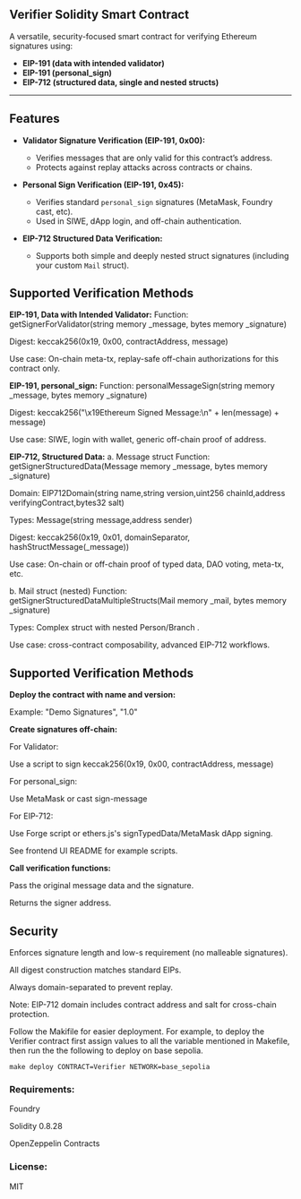 ## Verifier Solidity Smart Contract

A versatile, security-focused smart contract for verifying Ethereum signatures using:
- **EIP-191 (data with intended validator)**
- **EIP-191 (personal_sign)**
- **EIP-712 (structured data, single and nested structs)**

---

## Features

- **Validator Signature Verification (EIP-191, 0x00):**
  - Verifies messages that are only valid for this contract’s address.
  - Protects against replay attacks across contracts or chains.

- **Personal Sign Verification (EIP-191, 0x45):**
  - Verifies standard `personal_sign` signatures (MetaMask, Foundry cast, etc).
  - Used in SIWE, dApp login, and off-chain authentication.

- **EIP-712 Structured Data Verification:**
  - Supports both simple and deeply nested struct signatures (including your custom `Mail` struct).



## Supported Verification Methods

**EIP-191, Data with Intended Validator:**
Function: getSignerForValidator(string memory _message, bytes memory _signature)

Digest: keccak256(0x19, 0x00, contractAddress, message)

Use case: On-chain meta-tx, replay-safe off-chain authorizations for this contract only.

**EIP-191, personal_sign:**
Function: personalMessageSign(string memory _message, bytes memory _signature)

Digest: keccak256("\x19Ethereum Signed Message:\n" + len(message) + message)

Use case: SIWE, login with wallet, generic off-chain proof of address.

**EIP-712, Structured Data:**
a. Message struct
Function: getSignerStructuredData(Message memory _message, bytes memory _signature)

Domain: EIP712Domain(string name,string version,uint256 chainId,address verifyingContract,bytes32 salt)

Types: Message(string message,address sender)

Digest: keccak256(0x19, 0x01, domainSeparator, hashStructMessage(_message))

Use case: On-chain or off-chain proof of typed data, DAO voting, meta-tx, etc.

b. Mail struct (nested)
Function: getSignerStructuredDataMultipleStructs(Mail memory _mail, bytes memory _signature)

Types: Complex struct with nested Person/Branch .

Use case: cross-contract composability, advanced EIP-712 workflows.

## Supported Verification Methods
**Deploy the contract with name and version:**

Example: "Demo Signatures", "1.0"

**Create signatures off-chain:**

For Validator:

Use a script to sign keccak256(0x19, 0x00, contractAddress, message)

For personal_sign:

Use MetaMask or cast sign-message

For EIP-712:

Use Forge script or ethers.js's signTypedData/MetaMask dApp signing.

See frontend UI README for example scripts.

**Call verification functions:**

Pass the original message data and the signature.

Returns the signer address.

## Security

Enforces signature length and low-s requirement (no malleable signatures).

All digest construction matches standard EIPs.

Always domain-separated to prevent replay.

Note: EIP-712 domain includes contract address and salt for cross-chain protection.

Follow the Makifile for easier deployment.
For example, to deploy the Verifier contract first assign values to all the variable mentioned in Makefile,
then run the the following to deploy on base sepolia.

```shell
make deploy CONTRACT=Verifier NETWORK=base_sepolia
```

### Requirements:

Foundry

Solidity 0.8.28

OpenZeppelin Contracts

### License:

MIT